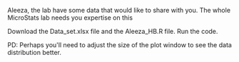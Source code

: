 Aleeza, the lab have some data that would like to share with you.
The whole MicroStats lab needs you expertise on this

Download the Data_set.xlsx file and the Aleeza_HB.R file.
Run the code.

PD: Perhaps you'll need to adjust the size of the plot window to see the data distribution better.
